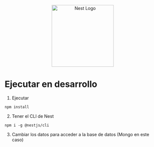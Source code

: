 <p align="center">
  <a href="http://nestjs.com/" target="blank"><img src="https://nestjs.com/img/logo-small.svg" width="200" alt="Nest Logo" /></a>
</p>

[circleci-image]: https://img.shields.io/circleci/build/github/nestjs/nest/master?token=abc123def456
[circleci-url]: https://circleci.com/gh/nestjs/nest

# Ejecutar en desarrollo
1. Ejecutar
```
npm install
```
2. Tener el CLI de Nest
```
npm i -g @nestjs/cli
```
3. Cambiar los datos para acceder a la base de datos (Mongo en este caso)